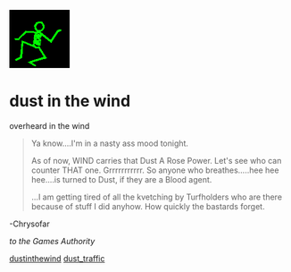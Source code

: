 ![dancer](assets/dancer.gif)

# dust in the wind

 overheard in the wind
>
>   Ya know....I'm in a nasty ass mood tonight. 
>
>   As of now, WIND carries that Dust A Rose Power. Let's see who can counter THAT one. Grrrrrrrrrrr. So anyone who breathes.....hee hee hee....is turned to Dust, if they are a Blood agent. 
>
>   ...I am getting tired of all the kvetching by Turfholders who are there because of stuff I did anyhow. How quickly the bastards forget. 

-Chrysofar 

 *to the Games Authority* 

  [dustinthewind](dustinthewind.md)  [dust_traffic](dust_traffic.md) 

 